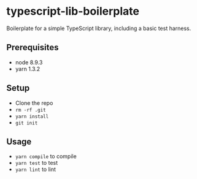# typescript-lib-boilerplate

Boilerplate for a simple TypeScript library, including a basic test harness.

## Prerequisites

- node 8.9.3
- yarn 1.3.2

## Setup

* Clone the repo
* `rm -rf .git`
* `yarn install`
* `git init`

## Usage

* `yarn compile` to compile
* `yarn test` to test
* `yarn lint` to lint
